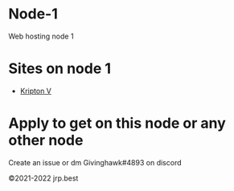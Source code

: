 # Node-1
Web hosting node 1
# Sites on node 1
<ul>
 <li><a href="/kv.html">Kripton V</a></li>
</ul>
<h1>Apply to get on this node or any other node</h1>
Create an issue or dm Givinghawk#4893 on discord

©2021-2022 jrp.best
